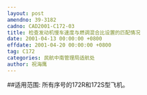 ```yaml
---
layout: post
amendno: 39-3182
cadno: CAD2001-C172-03
title: 检查发动机慢车速度与燃调混合比设置的匹配情况
date: 2001-04-13 00:00:00 +0800
effdate: 2001-04-20 00:00:00 +0800
tag: C172
categories: 民航中南管理局适航处
author: 祝海鹰
---
```


##适用范围:
所有序号的172R和172S型飞机。

